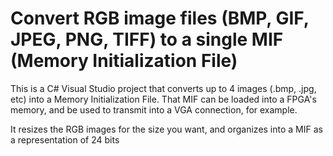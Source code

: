 # Convert RGB image files (BMP, GIF, JPEG, PNG, TIFF) to a single MIF (Memory Initialization File)

This is a C# Visual Studio project that converts up to 4 images (.bmp, .jpg, etc) into a Memory Initialization File.
That MIF can be loaded into a FPGA's memory, and be used to transmit into a VGA connection, for example.

It resizes the RGB images for the size you want, and organizes into a MIF as a representation of 24 bits
